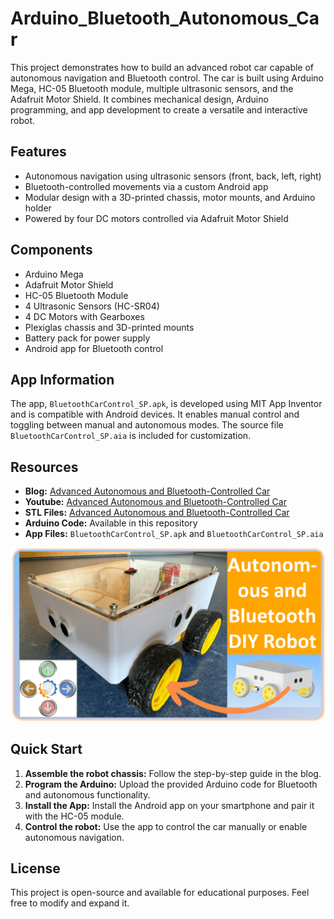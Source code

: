 # Arduino_Bluetooth_Autonomous_Car

This project demonstrates how to build an advanced robot car capable of autonomous navigation and Bluetooth control. The car is built using Arduino Mega, HC-05 Bluetooth module, multiple ultrasonic sensors, and the Adafruit Motor Shield. It combines mechanical design, Arduino programming, and app development to create a versatile and interactive robot.

## Features
- Autonomous navigation using ultrasonic sensors (front, back, left, right)
- Bluetooth-controlled movements via a custom Android app
- Modular design with a 3D-printed chassis, motor mounts, and Arduino holder
- Powered by four DC motors controlled via Adafruit Motor Shield

## Components
- Arduino Mega
- Adafruit Motor Shield
- HC-05 Bluetooth Module
- 4 Ultrasonic Sensors (HC-SR04)
- 4 DC Motors with Gearboxes
- Plexiglas chassis and 3D-printed mounts
- Battery pack for power supply
- Android app for Bluetooth control

## App Information
The app, `BluetoothCarControl_SP.apk`, is developed using MIT App Inventor and is compatible with Android devices. It enables manual control and toggling between manual and autonomous modes. The source file `BluetoothCarControl_SP.aia` is included for customization.

## Resources
- **Blog:** [Advanced Autonomous and Bluetooth-Controlled Car](https://omartronics.com/building-an-advanced-autonomous-and-remote-controlled-robot-car-with-arduino-mega-ultrasonic-sensors-and-adafruit-motor-shield/)
- **Youtube:** [Advanced Autonomous and Bluetooth-Controlled Car](https://youtu.be/Q5qgsgQIZOw?si=uoOh5d__6ADlRHmj)
- **STL Files:** [Advanced Autonomous and Bluetooth-Controlled Car](https://cults3d.com/:2336371)
- **Arduino Code:** Available in this repository
- **App Files:** `BluetoothCarControl_SP.apk` and `BluetoothCarControl_SP.aia`


![Project Thumbnail](TN2.png)

## Quick Start
1. **Assemble the robot chassis:** Follow the step-by-step guide in the blog.
2. **Program the Arduino:** Upload the provided Arduino code for Bluetooth and autonomous functionality.
3. **Install the App:** Install the Android app on your smartphone and pair it with the HC-05 module.
4. **Control the robot:** Use the app to control the car manually or enable autonomous navigation.

## License
This project is open-source and available for educational purposes. Feel free to modify and expand it.
